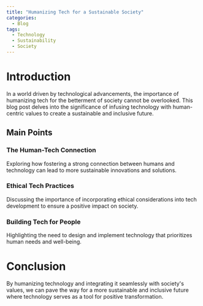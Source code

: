 ```yaml
---
title: "Humanizing Tech for a Sustainable Society"
categories:
  - Blog
tags:
  - Technology
  - Sustainability
  - Society
---
```


# Introduction
In a world driven by technological advancements, the importance of humanizing tech for the betterment of society cannot be overlooked. This blog post delves into the significance of infusing technology with human-centric values to create a sustainable and inclusive future.

## Main Points
### The Human-Tech Connection
Exploring how fostering a strong connection between humans and technology can lead to more sustainable innovations and solutions.

### Ethical Tech Practices
Discussing the importance of incorporating ethical considerations into tech development to ensure a positive impact on society.

### Building Tech for People
Highlighting the need to design and implement technology that prioritizes human needs and well-being.

# Conclusion
By humanizing technology and integrating it seamlessly with society's values, we can pave the way for a more sustainable and inclusive future where technology serves as a tool for positive transformation.